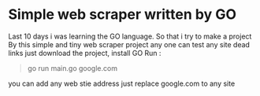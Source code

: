 # Simple web scraper written by GO 

Last 10 days i was learning the GO language. So that i  try to make a project
By this simple and tiny web scraper project  any one can test any site dead links
just download the project, install GO  Run  : 
>  go run main.go google.com

you can add any web stie address just replace google.com to any site

